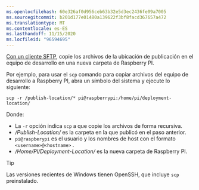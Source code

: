 ```yaml
---
ms.openlocfilehash: 60e326af0d956ceb63b32e5d3ec2436fe09a7005
ms.sourcegitcommit: b201d177e01480a139622f3bf8facd367657a472
ms.translationtype: MT
ms.contentlocale: es-ES
ms.lasthandoff: 11/15/2020
ms.locfileid: "96594695"
---
```

[Con un cliente SFTP](https://www.raspberrypi.org/documentation/remote-access/ssh/sftp.md), copie los archivos de la ubicación de publicación en el equipo de desarrollo en una nueva carpeta de Raspberry PI.

Por ejemplo, para usar el `scp` comando para copiar archivos del equipo de desarrollo a Raspberry PI, abra un símbolo del sistema y ejecute lo siguiente:

```console
scp -r /publish-location/* pi@raspberrypi:/home/pi/deployment-location/
```

Donde:

- La `-r` opción indica `scp` a que copie los archivos de forma recursiva.
- */Publish-Location/* es la carpeta en la que publicó en el paso anterior.
- `pi@raspberypi` es el usuario y los nombres de host con el formato `<username>@<hostname>` .
- */Home/PI/Deployment-Location/* es la nueva carpeta de Raspberry PI.

> [!TIP]
> Las versiones recientes de Windows tienen OpenSSH, que incluye `scp` preinstalado.
